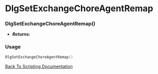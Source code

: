 # DlgSetExchangeChoreAgentRemap

### DlgSetExchangeChoreAgentRemap()
- ***Returns:*** 

### Usage

```Lua
DlgSetExchangeChoreAgentRemap()
```


[Back To Scripting Documentation](../README.md)
